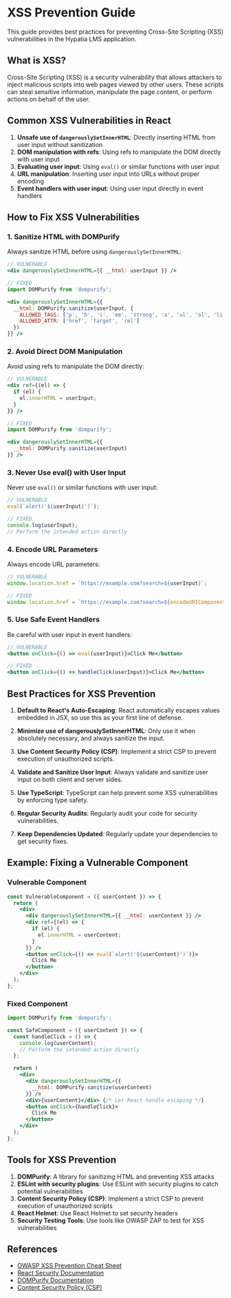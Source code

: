 # XSS Prevention Guide

This guide provides best practices for preventing Cross-Site Scripting (XSS) vulnerabilities in the Hypatia LMS application.

## What is XSS?

Cross-Site Scripting (XSS) is a security vulnerability that allows attackers to inject malicious scripts into web pages viewed by other users. These scripts can steal sensitive information, manipulate the page content, or perform actions on behalf of the user.

## Common XSS Vulnerabilities in React

1. **Unsafe use of `dangerouslySetInnerHTML`**: Directly inserting HTML from user input without sanitization
2. **DOM manipulation with refs**: Using refs to manipulate the DOM directly with user input
3. **Evaluating user input**: Using `eval()` or similar functions with user input
4. **URL manipulation**: Inserting user input into URLs without proper encoding
5. **Event handlers with user input**: Using user input directly in event handlers

## How to Fix XSS Vulnerabilities

### 1. Sanitize HTML with DOMPurify

Always sanitize HTML before using `dangerouslySetInnerHTML`:

```jsx
// VULNERABLE
<div dangerouslySetInnerHTML={{ __html: userInput }} />

// FIXED
import DOMPurify from 'dompurify';

<div dangerouslySetInnerHTML={{ 
  __html: DOMPurify.sanitize(userInput, {
    ALLOWED_TAGS: ['p', 'b', 'i', 'em', 'strong', 'a', 'ul', 'ol', 'li'],
    ALLOWED_ATTR: ['href', 'target', 'rel']
  }) 
}} />
```

### 2. Avoid Direct DOM Manipulation

Avoid using refs to manipulate the DOM directly:

```jsx
// VULNERABLE
<div ref={(el) => {
  if (el) {
    el.innerHTML = userInput;
  }
}} />

// FIXED
import DOMPurify from 'dompurify';

<div dangerouslySetInnerHTML={{ 
  __html: DOMPurify.sanitize(userInput) 
}} />
```

### 3. Never Use eval() with User Input

Never use `eval()` or similar functions with user input:

```jsx
// VULNERABLE
eval(`alert('${userInput}')`);

// FIXED
console.log(userInput);
// Perform the intended action directly
```

### 4. Encode URL Parameters

Always encode URL parameters:

```jsx
// VULNERABLE
window.location.href = `https://example.com?search=${userInput}`;

// FIXED
window.location.href = `https://example.com?search=${encodeURIComponent(userInput)}`;
```

### 5. Use Safe Event Handlers

Be careful with user input in event handlers:

```jsx
// VULNERABLE
<button onClick={() => eval(userInput)}>Click Me</button>

// FIXED
<button onClick={() => handleClick(userInput)}>Click Me</button>
```

## Best Practices for XSS Prevention

1. **Default to React's Auto-Escaping**: React automatically escapes values embedded in JSX, so use this as your first line of defense.

2. **Minimize use of dangerouslySetInnerHTML**: Only use it when absolutely necessary, and always sanitize the input.

3. **Use Content Security Policy (CSP)**: Implement a strict CSP to prevent execution of unauthorized scripts.

4. **Validate and Sanitize User Input**: Always validate and sanitize user input on both client and server sides.

5. **Use TypeScript**: TypeScript can help prevent some XSS vulnerabilities by enforcing type safety.

6. **Regular Security Audits**: Regularly audit your code for security vulnerabilities.

7. **Keep Dependencies Updated**: Regularly update your dependencies to get security fixes.

## Example: Fixing a Vulnerable Component

### Vulnerable Component

```jsx
const VulnerableComponent = ({ userContent }) => {
  return (
    <div>
      <div dangerouslySetInnerHTML={{ __html: userContent }} />
      <div ref={(el) => {
        if (el) {
          el.innerHTML = userContent;
        }
      }} />
      <button onClick={() => eval(`alert('${userContent}')`)}>
        Click Me
      </button>
    </div>
  );
};
```

### Fixed Component

```jsx
import DOMPurify from 'dompurify';

const SafeComponent = ({ userContent }) => {
  const handleClick = () => {
    console.log(userContent);
    // Perform the intended action directly
  };

  return (
    <div>
      <div dangerouslySetInnerHTML={{ 
        __html: DOMPurify.sanitize(userContent) 
      }} />
      <div>{userContent}</div> {/* Let React handle escaping */}
      <button onClick={handleClick}>
        Click Me
      </button>
    </div>
  );
};
```

## Tools for XSS Prevention

1. **DOMPurify**: A library for sanitizing HTML and preventing XSS attacks
2. **ESLint with security plugins**: Use ESLint with security plugins to catch potential vulnerabilities
3. **Content Security Policy (CSP)**: Implement a strict CSP to prevent execution of unauthorized scripts
4. **React Helmet**: Use React Helmet to set security headers
5. **Security Testing Tools**: Use tools like OWASP ZAP to test for XSS vulnerabilities

## References

- [OWASP XSS Prevention Cheat Sheet](https://cheatsheetseries.owasp.org/cheatsheets/Cross_Site_Scripting_Prevention_Cheat_Sheet.html)
- [React Security Documentation](https://reactjs.org/docs/dom-elements.html#dangerouslysetinnerhtml)
- [DOMPurify Documentation](https://github.com/cure53/DOMPurify)
- [Content Security Policy (CSP)](https://developer.mozilla.org/en-US/docs/Web/HTTP/CSP)
